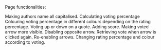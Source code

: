 Page functionalities:

Making authors name all capitalised.
Calculating voting percentage
Colouring voting percentage in different colours depending on the rating percentage.
Voting up or down on a quote.
Adding score.
Making voted arrow more visible.
Disabling opposite arrow.
Retrieving vote when arrow is clicked again.
Re-enabling arrows.
Changing rating percentage and colour according to voting.